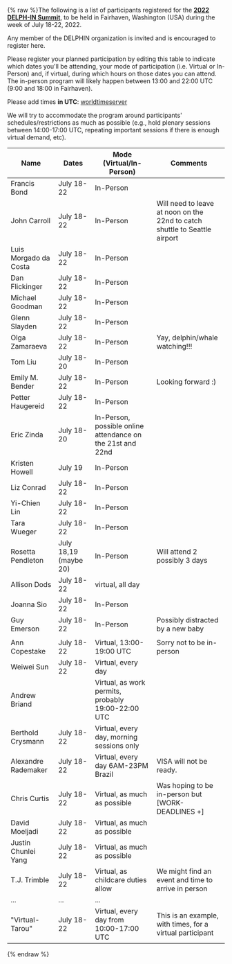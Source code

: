 {% raw %}The following is a list of participants registered for the [**2022 DELPH-IN Summit**](https://github.com/delph-in/docs/wiki/FairhavenTop), to be held in Fairhaven, Washington (USA) during the week of July 18-22, 2022. 

Any member of the DELPHIN organization is invited and is encouraged to register here.

Please register your planned participation by editing this table to indicate which dates you'll
be attending, your mode of participation (i.e. Virtual or In-Person) and, if virtual, during which hours on those dates you can attend.
The in-person program will likely happen between 13:00 and 22:00 UTC (9:00 and 18:00 in Fairhaven). 

Please add times **in UTC**:
[worldtimeserver](https://www.worldtimeserver.com/meeting-planner-times.aspx?&L0=UTC&Day=18&Mon=7&Y=2022&L1=US-WA&L2=SG&L3=BR-RJ&L4=&L5=&L6=&L7=)

We will try to accommodate the program around participants' schedules/restrictions as much as possible (e.g., hold plenary sessions between 14:00-17:00 UTC, repeating important sessions if there is enough virtual demand, etc).

| Name | Dates | Mode (Virtual/In-Person) | Comments |
-------|------ | ----- | ---------|
|Francis Bond | July 18-22 | In-Person |  |
|John Carroll | July 18-22 | In-Person | Will need to leave at noon on the 22nd to catch shuttle to Seattle airport |
|Luis Morgado da Costa | July 18-22 | In-Person | |
|Dan Flickinger | July 18-22 | In-Person | |
|Michael Goodman | July 18-22 | In-Person | |
|Glenn Slayden | July 18-22 | In-Person | |
|Olga Zamaraeva | July 18-22 | In-Person |Yay, delphin/whale watching!!! |
|Tom Liu | July 18-20 | In-Person | |
|Emily M. Bender | July 18-22 | In-Person | Looking forward :) |
|Petter Haugereid | July 18-22 | In-Person | |
|Eric Zinda | July 18-20 | In-Person, possible online attendance on the 21st and 22nd | |
|Kristen Howell | July 19 | In-Person |  |
|Liz Conrad | July 18-22 | In-Person ||
|Yi-Chien Lin | July 18-22 | In-Person |
|Tara Wueger | July 18-22 | In-Person | |
|Rosetta Pendleton | July 18,19 (maybe 20) | In-Person | Will attend 2 possibly 3 days |
|Allison Dods | July 18-22 | virtual, all day | |
|Joanna Sio | July 18-22 | In-Person | |
|Guy Emerson | July 18-22 | In-Person | Possibly distracted by a new baby |
| | | |
|Ann Copestake | July 18-22 | Virtual, 13:00-19:00 UTC | Sorry not to be in-person |
|Weiwei Sun | July 18-22 | Virtual, every day | |
|Andrew Briand | | Virtual, as work permits, probably 19:00-22:00 UTC ||
|Berthold Crysmann | July 18-22 | Virtual, every day, morning sessions only | |
|Alexandre Rademaker | July 18-22 | Virtual, every day 6AM-23PM Brazil | VISA will not be ready. |
| Chris Curtis | July 18-22 | Virtual, as much as possible | Was hoping to be in-person but \[WORK-DEADLINES +\] |
| David Moeljadi | July 18-22 | Virtual, as much as possible | |
| Justin Chunlei Yang | July 18-22 | Virtual, as much as possible | |
| T.J. Trimble| July 18-22 | Virtual, as childcare duties allow | We might find an event and time to arrive in person |
| ... | ... | ... |
| "Virtual-Tarou" | July 18-22 | Virtual, every day from 10:00-17:00 UTC  | This is an example, with times, for a virtual participant |
<update date omitted for speed>{% endraw %}